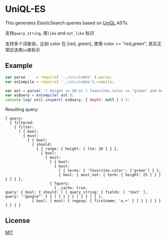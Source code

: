 UniQL-ES
=======

This generates ElasticSearch queries based on [UniQL](https://github.com/honeinc/uniql) ASTs.

支持`query_string`, 用`like` and `not_like` 标识

支持多个词查询，比如 color 在 [red, green], 使用 color == "red,green", 其实正常应该用`in`来标示

## Example

```javascript
var parse     = require( '../src/index' ).parse;
var esCompile = require( '../src/index').compile;

var ast = parse( '( height <= 20 or ( favorites.color == "green" and height != 25 and text like "google" ) ) and firstname ~= "o.+"' );
var esQuery = esCompile( ast );
console.log( util.inspect( esQuery, { depth: null } ) );
```

Resulting query:

```
{ query:
  { filtered:
    { filter:
      [ { bool:
        { must:
          [ { bool:
            { should:
              [ { range: { height: { lte: 20 } } },
                { bool:
                  { must:
                    [ { bool:
                      { must:
                        [ { terms: { 'favorites.color': ['green'] } },
                        { bool: { must_not: { term: { height: 25 } } } } ] } },
                    { fquery:
                      { _cache: true,
query: { bool: { should: [ { query_string: { fields: [ 'text' ], query: '"google"' } } ] } } } } ] } } ] } },
            { bool: { must: { regexp: { firstname: 'o.+' } } } } ] } } ] } } }

```

## License

[MIT](LICENSE)
